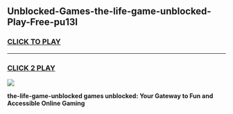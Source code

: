 
## Unblocked-Games-the-life-game-unblocked-Play-Free-pu13l
<h3>
<a href="https://premium76.site?title=the-life-game-unblocked&ref=20M">CLICK TO PLAY</a></h3>
<hr>

<h3>
<a href="https://premium76.site?title=the-life-game-unblocked&ref=20M">CLICK 2 PLAY</a>
  
</h3>

<a href="https://premium76.site?title=the-life-game-unblocked&ref=19M"><img src="https://clearcache.store/games.png"></a>


**the-life-game-unblocked games unblocked: Your Gateway to Fun and Accessible Online Gaming**
